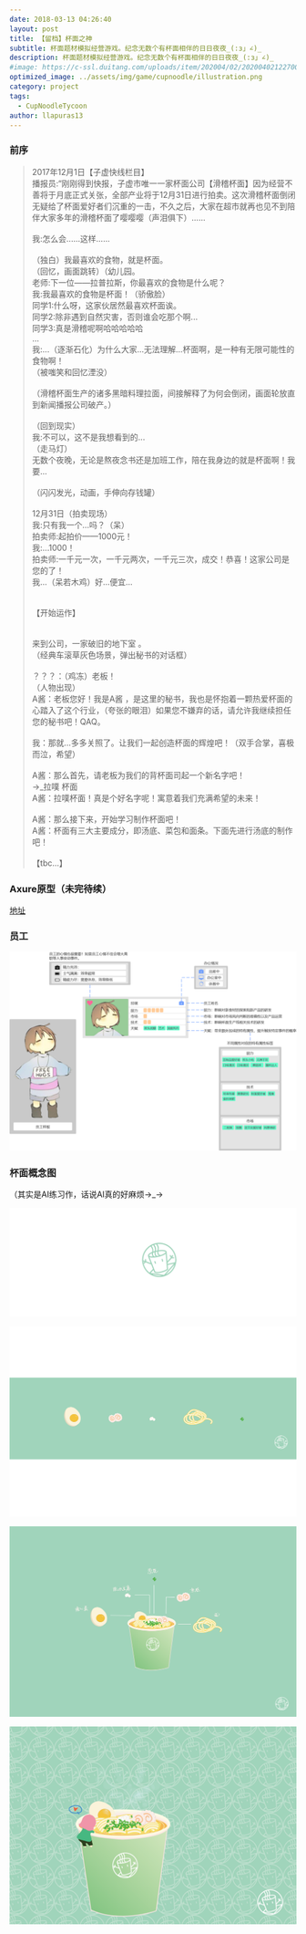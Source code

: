 ```yaml
---
date: 2018-03-13 04:26:40
layout: post
title: 【留档】杯面之神
subtitle: 杯面题材模拟经营游戏。纪念无数个有杯面相伴的日日夜夜_(:з」∠)_
description: 杯面题材模拟经营游戏。纪念无数个有杯面相伴的日日夜夜_(:з」∠)_
#image: https://c-ssl.duitang.com/uploads/item/202004/02/20200402122700_elsZt.thumb.600_0.jpeg
optimized_image: ../assets/img/game/cupnoodle/illustration.png
category: project
tags:
  - CupNoodleTycoon
author: llapuras13
---
```


### 前序

>2017年12月1日【子虚快线栏目】<br>
>播报员:“刚刚得到快报，子虚市唯一一家杯面公司【滑稽杯面】因为经营不善将于月底正式关张，全部产业将于12月31日进行拍卖。这次滑稽杯面倒闭无疑给了杯面爱好者们沉重的一击，不久之后，大家在超市就再也见不到陪伴大家多年的滑稽杯面了嘤嘤嘤（声泪俱下）......<br>
><br>
>我:怎么会......这样......<br>
><br>
>（独白）我最喜欢的食物，就是杯面。<br>
>（回忆，画面跳转）（幼儿园。<br>
>老师:下一位——拉普拉斯，你最喜欢的食物是什么呢？<br>
>我:我最喜欢的食物是杯面！（骄傲脸）<br>
>同学1:什么呀，这家伙居然最喜欢杯面诶。<br>
>同学2:除非遇到自然灾害，否则谁会吃那个啊...<br>
>同学3:真是滑稽呢啊哈哈哈哈哈<br>
>...<br>
>我:...（逐渐石化）为什么大家...无法理解...杯面啊，是一种有无限可能性的食物啊！<br>
>（被嗤笑和回忆湮没）<br>
><br>
>（滑稽杯面生产的诸多黑暗料理拉面，间接解释了为何会倒闭，画面轮放直到新闻播报公司破产。）<br>
><br>
>（回到现实）<br>
>我:不可以，这不是我想看到的...<br>
>（走马灯）<br>
>无数个夜晚，无论是熬夜念书还是加班工作，陪在我身边的就是杯面啊！我要...<br>
><br>
>（闪闪发光，动画，手伸向存钱罐）<br>
><br>
>12月31日（拍卖现场）<br>
>我:只有我一个...吗？（呆）<br>
>拍卖师:起拍价——1000元！<br>
>我:...1000！<br>
>拍卖师:一千元一次，一千元两次，一千元三次，成交！恭喜！这家公司是您的了！<br>
>我...（呆若木鸡）好...便宜...<br>
><br>
><br>
>【开始运作】  <br>
><br>
><br>
>来到公司，一家破旧的地下室 。<br>
> （经典车滚草灰色场景，弹出秘书的对话框）<br>
><br>
>？？？：（鸡冻）老板！<br>
>（人物出现）<br>
>A酱：老板您好！我是A酱 ，是这里的秘书，我也是怀抱着一颗热爱杯面的心踏入了这个行业，（夸张的眼泪）如果您不嫌弃的话，请允许我继续担任您的秘书吧！QAQ。<br>
><br>
>我：那就...多多关照了。让我们一起创造杯面的辉煌吧！（双手合掌，喜极而泣，希望）<br>
><br>
>A酱：那么首先，请老板为我们的背杯面司起一个新名字吧！<br>
>->_拉噗 杯面 <br>
>A酱：拉噗杯面！真是个好名字呢！寓意着我们充满希望的未来！<br>
><br>
>A酱：那么接下来，开始学习制作杯面吧！<br>
>A酱：杯面有三大主要成分，即汤底、菜包和面条。下面先进行汤底的制作吧！<br>
><br>
>【tbc...】<br>


### Axure原型（未完待续）

[地址](https://ylt4qc.axshare.com/#g=1&p=home)


### 员工

![](../assets/img/game/cupnoodle/staff_design.png)


### 杯面概念图

（其实是AI练习作，话说AI真的好麻烦→_→

![](../assets/img/game/cupnoodle/icon.png)

![](../assets/img/game/cupnoodle/ingredient.png)

![](../assets/img/game/cupnoodle/illustration.png)

![](../assets/img/game/cupnoodle/cover.png)
